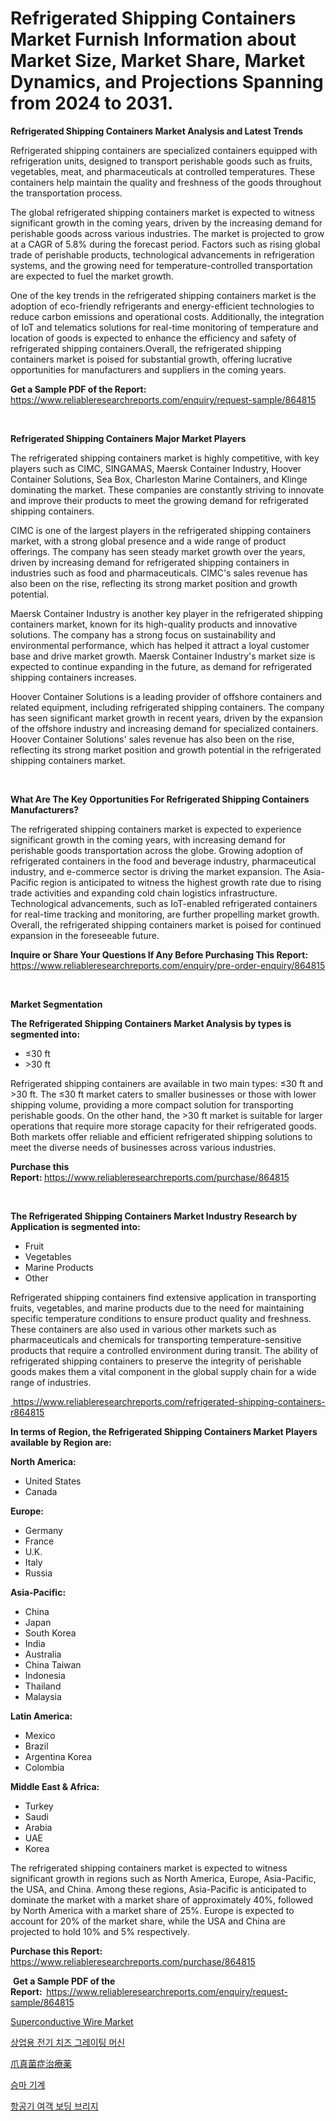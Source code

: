 <p><h1>Refrigerated Shipping Containers Market Furnish Information about Market Size, Market Share, Market Dynamics, and Projections Spanning from 2024 to 2031.</h1></p><p><strong>Refrigerated Shipping Containers Market Analysis and Latest Trends</strong></p>
<p><p>Refrigerated shipping containers are specialized containers equipped with refrigeration units, designed to transport perishable goods such as fruits, vegetables, meat, and pharmaceuticals at controlled temperatures. These containers help maintain the quality and freshness of the goods throughout the transportation process.</p><p>The global refrigerated shipping containers market is expected to witness significant growth in the coming years, driven by the increasing demand for perishable goods across various industries. The market is projected to grow at a CAGR of 5.8% during the forecast period. Factors such as rising global trade of perishable products, technological advancements in refrigeration systems, and the growing need for temperature-controlled transportation are expected to fuel the market growth.</p><p>One of the key trends in the refrigerated shipping containers market is the adoption of eco-friendly refrigerants and energy-efficient technologies to reduce carbon emissions and operational costs. Additionally, the integration of IoT and telematics solutions for real-time monitoring of temperature and location of goods is expected to enhance the efficiency and safety of refrigerated shipping containers.Overall, the refrigerated shipping containers market is poised for substantial growth, offering lucrative opportunities for manufacturers and suppliers in the coming years.</p></p>
<p><strong>Get a Sample PDF of the Report:&nbsp;</strong> <a href="https://www.reliableresearchreports.com/enquiry/request-sample/864815">https://www.reliableresearchreports.com/enquiry/request-sample/864815</a></p>
<p>&nbsp;</p>
<p><strong>Refrigerated Shipping Containers Major Market Players</strong></p>
<p><p>The refrigerated shipping containers market is highly competitive, with key players such as CIMC, SINGAMAS, Maersk Container Industry, Hoover Container Solutions, Sea Box, Charleston Marine Containers, and Klinge dominating the market. These companies are constantly striving to innovate and improve their products to meet the growing demand for refrigerated shipping containers.</p><p>CIMC is one of the largest players in the refrigerated shipping containers market, with a strong global presence and a wide range of product offerings. The company has seen steady market growth over the years, driven by increasing demand for refrigerated shipping containers in industries such as food and pharmaceuticals. CIMC's sales revenue has also been on the rise, reflecting its strong market position and growth potential.</p><p>Maersk Container Industry is another key player in the refrigerated shipping containers market, known for its high-quality products and innovative solutions. The company has a strong focus on sustainability and environmental performance, which has helped it attract a loyal customer base and drive market growth. Maersk Container Industry's market size is expected to continue expanding in the future, as demand for refrigerated shipping containers increases.</p><p>Hoover Container Solutions is a leading provider of offshore containers and related equipment, including refrigerated shipping containers. The company has seen significant market growth in recent years, driven by the expansion of the offshore industry and increasing demand for specialized containers. Hoover Container Solutions' sales revenue has also been on the rise, reflecting its strong market position and growth potential in the refrigerated shipping containers market.</p></p>
<p>&nbsp;</p>
<p><strong>What Are The Key Opportunities For Refrigerated Shipping Containers Manufacturers?</strong></p>
<p><p>The refrigerated shipping containers market is expected to experience significant growth in the coming years, with increasing demand for perishable goods transportation across the globe. Growing adoption of refrigerated containers in the food and beverage industry, pharmaceutical industry, and e-commerce sector is driving the market expansion. The Asia-Pacific region is anticipated to witness the highest growth rate due to rising trade activities and expanding cold chain logistics infrastructure. Technological advancements, such as IoT-enabled refrigerated containers for real-time tracking and monitoring, are further propelling market growth. Overall, the refrigerated shipping containers market is poised for continued expansion in the foreseeable future.</p></p>
<p><strong>Inquire or Share Your Questions If Any Before Purchasing This Report:</strong> <a href="https://www.reliableresearchreports.com/enquiry/pre-order-enquiry/864815">https://www.reliableresearchreports.com/enquiry/pre-order-enquiry/864815</a></p>
<p>&nbsp;</p>
<p><strong>Market Segmentation</strong></p>
<p><strong>The Refrigerated Shipping Containers Market Analysis by types is segmented into:</strong></p>
<p><ul><li>≤30 ft</li><li>>30 ft</li></ul></p>
<p><p>Refrigerated shipping containers are available in two main types: ≤30 ft and >30 ft. The ≤30 ft market caters to smaller businesses or those with lower shipping volume, providing a more compact solution for transporting perishable goods. On the other hand, the >30 ft market is suitable for larger operations that require more storage capacity for their refrigerated goods. Both markets offer reliable and efficient refrigerated shipping solutions to meet the diverse needs of businesses across various industries.</p></p>
<p><strong>Purchase this Report:&nbsp;</strong><a href="https://www.reliableresearchreports.com/purchase/864815">https://www.reliableresearchreports.com/purchase/864815</a></p>
<p>&nbsp;</p>
<p><strong>The Refrigerated Shipping Containers Market Industry Research by Application is segmented into:</strong></p>
<p><ul><li>Fruit</li><li>Vegetables</li><li>Marine Products</li><li>Other</li></ul></p>
<p><p>Refrigerated shipping containers find extensive application in transporting fruits, vegetables, and marine products due to the need for maintaining specific temperature conditions to ensure product quality and freshness. These containers are also used in various other markets such as pharmaceuticals and chemicals for transporting temperature-sensitive products that require a controlled environment during transit. The ability of refrigerated shipping containers to preserve the integrity of perishable goods makes them a vital component in the global supply chain for a wide range of industries.</p></p>
<p><a href="https://www.reliableresearchreports.com/refrigerated-shipping-containers-r864815">&nbsp;https://www.reliableresearchreports.com/refrigerated-shipping-containers-r864815</a></p>
<p><strong>In terms of Region, the Refrigerated Shipping Containers Market Players available by Region are:</strong></p>
<p>
    <p> <strong> North America: </strong>
        <ul>
            <li>United States</li>
            <li>Canada</li>
        </ul>
        </p> 
    <p> <strong> Europe: </strong>
        <ul>
            <li>Germany</li>
            <li>France</li>
            <li>U.K.</li>
            <li>Italy</li>
            <li>Russia</li>
        </ul>
        </p> 
    <p> <strong> Asia-Pacific: </strong>
        <ul>
            <li>China</li>
            <li>Japan</li>
            <li>South Korea</li>
            <li>India</li>
            <li>Australia</li>
            <li>China Taiwan</li>
            <li>Indonesia</li>
            <li>Thailand</li>
            <li>Malaysia</li>
        </ul>
        </p> 
    <p> <strong> Latin America: </strong>
        <ul>
            <li>Mexico</li>
            <li>Brazil</li>
            <li>Argentina Korea</li>
            <li>Colombia</li>
        </ul>
        </p> 
    <p> <strong> Middle East & Africa: </strong>
        <ul>
            <li>Turkey</li>
            <li>Saudi</li>
            <li>Arabia</li>
            <li>UAE</li>
            <li>Korea</li>
        </ul>
    </p>
    </p>
<p><p>The refrigerated shipping containers market is expected to witness significant growth in regions such as North America, Europe, Asia-Pacific, the USA, and China. Among these regions, Asia-Pacific is anticipated to dominate the market with a market share of approximately 40%, followed by North America with a market share of 25%. Europe is expected to account for 20% of the market share, while the USA and China are projected to hold 10% and 5% respectively.</p></p>
<p><strong>Purchase this Report: </strong><a href="https://www.reliableresearchreports.com/purchase/864815">https://www.reliableresearchreports.com/purchase/864815</a></p>
<p>&nbsp;<strong>Get a Sample PDF of the Report:&nbsp;&nbsp;</strong><a href="https://www.reliableresearchreports.com/enquiry/request-sample/864815">https://www.reliableresearchreports.com/enquiry/request-sample/864815</a></p>
<p><strong></strong></p>
<p><p><a href="https://issuu.com/reportprime-2/docs/superconductive-wire-market-size-2030.pptx">Superconductive Wire Market</a></p><p><a href="https://medium.com/@isariontaru/%EC%83%81%EC%97%85%EC%9A%A9-%EC%A0%84%EA%B8%B0-%EC%B9%98%EC%A6%88-%EA%B0%88%EA%B8%B0%EA%B8%B0-%EA%B8%B0%EA%B3%84-%EC%8B%9C%EC%9E%A5-%EA%B7%9C%EB%AA%A8-%EB%B0%8F-%EC%8B%9C%EC%9E%A5-%EB%8F%99%ED%96%A5-%EC%82%B0%EC%97%85-%EC%A0%84%EB%B0%98%EC%A0%81%EC%9D%B8-%EA%B0%9C%EC%9A%94-2024%EB%85%84%EB%B6%80%ED%84%B0-2031%EB%85%84%EA%B9%8C%EC%A7%80-96f3a5199316">상업용 전기 치즈 그레이팅 머신</a></p><p><a href="https://medium.com/@rebekaanderson14/%E7%88%AA%E7%99%BD%E7%99%AC%E8%96%AC%E5%B8%82%E5%A0%B4-%E5%B8%82%E5%A0%B4cagr-%E5%B8%82%E5%A0%B4%E5%8B%95%E5%90%91-%E3%81%8A%E3%82%88%E3%81%B3%E6%88%90%E9%95%B7%E6%88%A6%E7%95%A5%E3%81%AB%E9%96%A2%E3%81%99%E3%82%8B%E6%B4%9E%E5%AF%9F-f073c4173ecd">爪真菌症治療薬</a></p><p><a href="https://github.com/GabrielBlanda5656/Market-Research-Report-List-1/blob/main/376125528745.md">승마 기계</a></p><p><a href="https://medium.com/@georgebesoiu20221/%ED%95%AD%EA%B3%B5%EA%B8%B0-%EC%8A%B9%EA%B0%9D-%ED%83%91%EC%8A%B9-%EB%B8%8C%EB%A6%AC%EC%A7%80-%EC%8B%9C%EC%9E%A5-%EC%A0%90%EC%9C%A0%EC%9C%A8-%EB%B3%80%ED%99%94-%EB%B0%8F-%EC%8B%9C%EC%9E%A5-%EC%84%B1%EC%9E%A5-%ED%8A%B8%EB%A0%8C%EB%93%9C-2024%EB%85%84%EB%B6%80%ED%84%B0-2031%EB%85%84%EA%B9%8C%EC%A7%80-59c018dc6de7">항공기 여객 보딩 브리지</a></p></p>